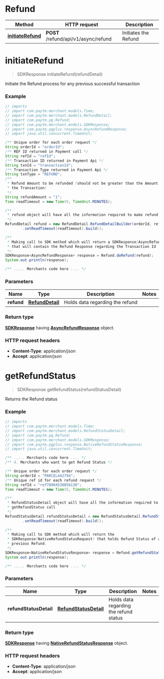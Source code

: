 # Refund

Method | HTTP request | Description
------------- | ------------- | -------------
[**initiateRefund**](Refund.md#initiateRefund) | **POST** /refund/api/v1/async/refund | Initiates the Refund


<a name="initiateRefund"></a>
# **initiateRefund**
>SDKResponse<AsyncRefundResponse> initiateRefund(refundDetail)

Initiate the Refund process for any previous successful transaction

### Example
```java
// imports
// import com.paytm.merchant.models.Time;
// import com.paytm.merchant.models.RefundDetail;
// import com.paytm.pg.Refund;
// import com.paytm.merchant.models.SDKResponse;
// import com.paytm.pgplus.response.AsyncRefundResponse;
// import java.util.concurrent.TimeUnit;

/** Unique order for each order request */
String orderId = "orderId";
/** REF ID returned in Payment call */
String refId = "refId";
/** Transaction ID returned in Payment Api */
String txnId = "transactionId";
/** Transaction Type returned in Payment Api */
String txnType = "REFUND";
/**
 * Refund Amount to be refunded (should not be greater than the Amount paid in
 * the Transaction)
 */
String refundAmount = "1";
Time readTimeout = new Time(5, TimeUnit.MINUTES);

/**
 * refund object will have all the information required to make refund call
 */
RefundDetail refund = new RefundDetail.RefundDetailBuilder(orderId, refId, txnId, txnType, refundAmount)
		.setReadTimeout(readTimeout).build();

/**
 * Making call to SDK method which will return a SDKResponse(AsyncRefundResponse) object
 * that will contain the Refund Response regarding the Transaction Id
 */
SDKResponse<AsyncRefundResponse> response = Refund.doRefund(refund);
System.out.println(response);

/** ..... Merchants code here .... */
```

### Parameters

Name | Type | Description  | Notes
------------- | ------------- | ------------- | -------------
 **refund** | [**RefundDetail**](RefundDetail.md)| Holds data regarding the refund |

### Return type

[**SDKResponse**](SDKResponse.md)  having  [**AsyncRefundResponse**](AsyncRefundResponse.md)  object.

### HTTP request headers

 - **Content-Type**: application/json
 - **Accept**: application/json


<a name="getRefundStatus"></a>
# **getRefundStatus**
>SDKResponse<NativeRefundStatusResponse> getRefundStatus(refundStatusDetail)

Returns the Refund status

### Example
```java
// imports
// import com.paytm.merchant.models.Time;
// import com.paytm.merchant.models.RefundStatusDetail;
// import com.paytm.pg.Refund;
// import com.paytm.merchant.models.SDKResponse;
// import com.paytm.pgplus.response.NativeRefundStatusResponse;
// import java.util.concurrent.TimeUnit;

/** ..... Merchants code here .... */
/** 4. Merchants who want to get Refund Status */

/** Unique order for each order request */
String orderId = "PARCEL442794";
/** Unique ref id for each refund request */
String refId = "ref78904530056130";
Time readTimeout = new Time(5, TimeUnit.MINUTES);

/**
 * RefundStatusDetail object will have all the information required to make
 * getRefundStatus call
 */
RefundStatusDetail refundStatusDetail = new RefundStatusDetail.RefundStatusDetailBuilder(orderId, refId)
		.setReadTimeout(readTimeout).build();
		
/**
 * Making call to SDK method which will return the
 * SDKResponse(NativeRefundStatusRequest) that holds Refund Status of any
 * previous Refund.
 */
SDKResponse<NativeRefundStatusResponse> response = Refund.getRefundStatus(refundStatusDetail);
System.out.println(response);

/** ..... Merchants code here .... */
```

### Parameters

Name | Type | Description  | Notes
------------- | ------------- | ------------- | -------------
 **refundStatusDetail** | [**RefundStatusDetail**](RefundStatusDetail.md)| Holds data regarding the refund status |

### Return type

[**SDKResponse**](SDKResponse.md)  having  [**NativeRefundStatusResponse**](NativeRefundStatusResponse.md)  object.

### HTTP request headers

 - **Content-Type**: application/json
 - **Accept**: application/json


